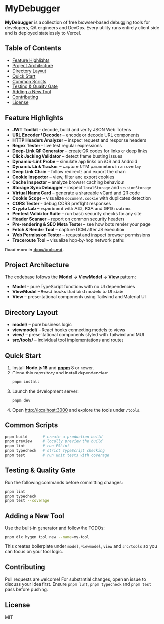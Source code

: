 # MyDebugger

**MyDebugger** is a collection of free browser‑based debugging tools for developers, QA engineers and DevOps. Every utility runs entirely client side and is deployed statelessly to Vercel.

## Table of Contents
- [Feature Highlights](#feature-highlights)
- [Project Architecture](#project-architecture)
- [Directory Layout](#directory-layout)
- [Quick Start](#quick-start)
- [Common Scripts](#common-scripts)
- [Testing & Quality Gate](#testing--quality-gate)
- [Adding a New Tool](#adding-a-new-tool)
- [Contributing](#contributing)
- [License](#license)

## Feature Highlights
- **JWT Toolkit** – decode, build and verify JSON Web Tokens
- **URL Encoder / Decoder** – encode or decode URL components
- **HTTP Headers Analyzer** – inspect request and response headers
- **Regex Tester** – live test regular expressions
- **Deep-Link QR Generator** – create QR codes for links or deep links
- **Click Jacking Validator** – detect frame busting issues
- **Dynamic-Link Probe** – simulate app links on iOS and Android
- **Dynamic Link Tracker** – capture UTM parameters in an overlay
- **Deep Link Chain** – follow redirects and export the chain
- **Cookie Inspector** – view, filter and export cookies
- **Cache Inspector** – analyze browser caching behaviour
- **Storage Sync Debugger** – inspect `localStorage` and `sessionStorage`
- **Virtual Name Card** – generate a shareable vCard and QR code
- **Cookie Scope** – visualize `document.cookie` with duplicates detection
- **CORS Tester** – debug CORS preflight responses
- **Crypto Lab** – experiment with AES, RSA and GPG routines
- **Pentest Validator Suite** – run basic security checks for any site
- **Header Scanner** – report on common security headers
- **Pre-rendering & SEO Meta Tester** – see how bots render your page
- **Fetch & Render Tool** – capture DOM after JS execution
- **Web Permission Tester** – request and inspect browser permissions
- **Traceroute Tool** – visualize hop-by-hop network paths

Read more in [docs/tools.md](docs/tools.md).

## Project Architecture
The codebase follows the **Model → ViewModel → View** pattern:
- **Model** – pure TypeScript functions with no UI dependencies
- **ViewModel** – React hooks that bind models to UI state
- **View** – presentational components using Tailwind and Material UI

## Directory Layout
- **model/** – pure business logic
- **viewmodel/** – React hooks connecting models to views
- **view/** – presentational components styled with Tailwind and MUI
- **src/tools/** – individual tool implementations and routes

## Quick Start
1. Install **Node.js 18** and [**pnpm**](https://pnpm.io/) 8 or newer.
2. Clone this repository and install dependencies:
   ```bash
   pnpm install
   ```
3. Launch the development server:
   ```bash
   pnpm dev
   ```
4. Open <http://localhost:3000> and explore the tools under `/tools`.

## Common Scripts
```bash
pnpm build       # create a production build
pnpm preview     # locally preview the build
pnpm lint        # run ESLint
pnpm typecheck   # strict TypeScript checking
pnpm test        # run unit tests with coverage
```

## Testing & Quality Gate
Run the following commands before committing changes:
```bash
pnpm lint
pnpm typecheck
pnpm test --coverage
```

## Adding a New Tool
Use the built-in generator and follow the TODOs:
```bash
pnpm dlx hygen tool new --name=my-tool
```
This creates boilerplate under `model`, `viewmodel`, `view` and `src/tools` so you can focus on your tool logic.

## Contributing
Pull requests are welcome! For substantial changes, open an issue to discuss your idea first. Ensure `pnpm lint`, `pnpm typecheck` and `pnpm test` pass before pushing.

## License
MIT
